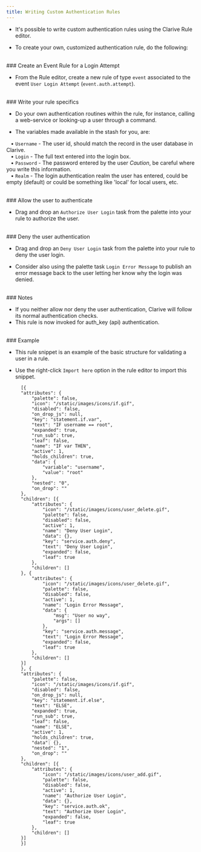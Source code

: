 ```yaml
---
title: Writing Custom Authentication Rules
---
```


* It's possible to write custom authentication rules
using the Clarive Rule editor. 

* To create your own, customized authentication rule, 
do the following:

<br />
### Create an Event Rule for a Login Attempt

* From the Rule editor, create a new rule of type 
`event` associated to the event `User Login Attempt`
(`event.auth.attempt`).

<br />
### Write your rule specifics

* Do your own authentication routines within 
the rule, for instance, calling a web-service 
or looking-up a user through a command.

* The variables made available in the stash for you, are: <br />

&nbsp; &nbsp;• `Username` - The user id, should match the record in the user database in Clarive. <br />
&nbsp; &nbsp;• `Login` - The full text entered into the login box. <br />
&nbsp; &nbsp;• `Password` - The password entered by the user *Caution*, be careful where you write this information. <br />
&nbsp; &nbsp;• `Realm` - The login authentication realm the user has entered, could be empty (default) or could be something like
'local' for local users, etc.

<br />
### Allow the user to authenticate

* Drag and drop an `Authorize User Login` task from the palette
into your rule to authorize the user. 

<br />
### Deny the user authentication

* Drag and drop an `Deny User Login` task from the palette
into your rule to deny the user login. 

* Consider also using the palette task `Login Error Message`
to publish an error message back to the user letting her know 
why the login was denied. 

<br />
### Notes

* If you neither allow nor deny the user authentication, Clarive will follow its normal authentication checks.
* This rule is now invoked for auth_key (api) authentication.

<br />
### Example

* This rule snippet  is an example of the basic structure for validating a user in a 
rule. 
* Use the right-click `Import here` option in the rule editor to import this snippet. <br />

            
        [{
        "attributes": {
            "palette": false,
            "icon": "/static/images/icons/if.gif",
            "disabled": false,
            "on_drop_js": null,
            "key": "statement.if.var",
            "text": "IF username == root",
            "expanded": true,
            "run_sub": true,
            "leaf": false,
            "name": "IF var THEN",
            "active": 1,
            "holds_children": true,
            "data": {
                "variable": "username",
                "value": "root"
            },
            "nested": "0",
            "on_drop": ""
        },
        "children": [{
            "attributes": {
                "icon": "/static/images/icons/user_delete.gif",
                "palette": false,
                "disabled": false,
                "active": 1,
                "name": "Deny User Login",
                "data": {},
                "key": "service.auth.deny",
                "text": "Deny User Login",
                "expanded": false,
                "leaf": true
            },
            "children": []
        }, {
            "attributes": {
                "icon": "/static/images/icons/user_delete.gif",
                "palette": false,
                "disabled": false,
                "active": 1,
                "name": "Login Error Message",
                "data": {
                    "msg": "User no way",
                    "args": []
                },
                "key": "service.auth.message",
                "text": "Login Error Message",
                "expanded": false,
                "leaf": true
            },
            "children": []
        }]
        }, {
        "attributes": {
            "palette": false,
            "icon": "/static/images/icons/if.gif",
            "disabled": false,
            "on_drop_js": null,
            "key": "statement.if.else",
            "text": "ELSE",
            "expanded": true,
            "run_sub": true,
            "leaf": false,
            "name": "ELSE",
            "active": 1,
            "holds_children": true,
            "data": {},
            "nested": "1",
            "on_drop": ""
        },
        "children": [{
            "attributes": {
                "icon": "/static/images/icons/user_add.gif",
                "palette": false,
                "disabled": false,
                "active": 1,
                "name": "Authorize User Login",
                "data": {},
                "key": "service.auth.ok",
                "text": "Authorize User Login",
                "expanded": false,
                "leaf": true
            },
            "children": []
        }]
        }]



    

